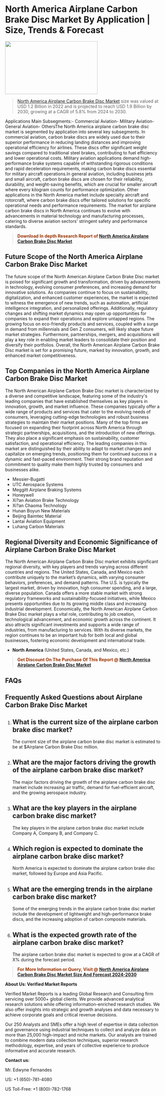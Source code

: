 <p><h1>North America Airplane Carbon Brake Disc Market By Application | Size, Trends & Forecast</h1><p><img class="aligncenter size-medium wp-image-105565" src="https://ffe5etoiles.com/wp-content/uploads/2025/01/MST7-300x171.png" alt="" width="300" height="171" /></p><blockquote><p><a href="https://www.verifiedmarketreports.com/download-sample/?rid=42312&utm_source=Github-NA&utm_medium=384" target="_blank">North America Airplane Carbon Brake Disc Market</a> size was valued at USD 1.2 Billion in 2022 and is projected to reach USD 1.9 Billion by 2030, growing at a CAGR of 5.8% from 2024 to 2030.</p></blockquote>Applications Main Subsegments:- Commercial Aviation- Military Aviation- General Aviation- OthersThe North America airplane carbon brake disc market is segmented by application into several key subsegments. In commercial aviation, carbon brake discs are widely used due to their superior performance in reducing landing distances and improving operational efficiency for airlines. These discs offer significant weight savings compared to traditional steel brakes, contributing to fuel efficiency and lower operational costs. Military aviation applications demand high-performance brake systems capable of withstanding rigorous conditions and rapid deceleration requirements, making carbon brake discs essential for military aircraft operations.In general aviation, including business jets and small aircraft, carbon brake discs are chosen for their reliability, durability, and weight-saving benefits, which are crucial for smaller aircraft where every kilogram counts for performance optimization. Other applications in the North America market include specialty aircraft and rotorcraft, where carbon brake discs offer tailored solutions for specific operational needs and performance requirements. The market for airplane carbon brake discs in North America continues to evolve with advancements in material technology and manufacturing processes, catering to diverse aviation sectors' stringent safety and performance standards.</p><blockquote><p><span style="color: #993300;"><strong>Download In depth Research Report of <a href="https://www.verifiedmarketreports.com/download-sample/?rid=42312&utm_source=Github-NA&utm_medium=384">North America Airplane Carbon Brake Disc Market</a></strong></span></p></blockquote><h2>Future Scope of the North America Airplane Carbon Brake Disc Market</h2><p>The future scope of the North American Airplane Carbon Brake Disc market is poised for significant growth and transformation, driven by advancements in technology, evolving consumer preferences, and increasing demand for innovative solutions. As companies continue to focus on sustainability, digitalization, and enhanced customer experiences, the market is expected to witness the emergence of new trends, such as automation, artificial intelligence integration, and personalized offerings. Additionally, regulatory changes and shifting market dynamics may open up opportunities for companies to expand their operations and explore untapped regions. The growing focus on eco-friendly products and services, coupled with a surge in demand from millennials and Gen Z consumers, will likely shape future market strategies. Furthermore, partnerships, mergers, and acquisitions will play a key role in enabling market leaders to consolidate their position and diversify their portfolios. Overall, the North American Airplane Carbon Brake Disc market is set for a promising future, marked by innovation, growth, and enhanced market competitiveness.</p><h2>Top Companies in the North America Airplane Carbon Brake Disc Market</h2><p>The North American Airplane Carbon Brake Disc market is characterized by a diverse and competitive landscape, featuring some of the industry's leading companies that have established themselves as key players in innovation, growth, and market influence. These companies typically offer a wide range of products and services that cater to the evolving needs of consumers, leveraging cutting-edge technologies and robust business strategies to maintain their market positions. Many of the top firms are focused on expanding their footprint across North America through strategic partnerships, acquisitions, and the introduction of new offerings. They also place a significant emphasis on sustainability, customer satisfaction, and operational efficiency. The leading companies in this market are distinguished by their ability to adapt to market changes and capitalize on emerging trends, positioning them for continued success in a dynamic and fast-paced environment. Their strong brand reputation and commitment to quality make them highly trusted by consumers and businesses alike.</p><p><ul><li>Messier-Bugatti </li><li> UTC Aerospace Systems </li><li> Meggitt Airplane Braking Systems </li><li> Honeywell </li><li> Xi?an Aviation Brake Technology </li><li> Xi?an Chaoma Technology </li><li> Hunan Boyun New Materials </li><li> Beijing Baimtec Material </li><li> Lantai Aviation Equipment </li><li> Luhang Carbon Materials</li></ul></p><h2>Regional Diversity and Economic Significance of Airplane Carbon Brake Disc Market</h2><p>The North American Airplane Carbon Brake Disc market exhibits significant regional diversity, with key players and trends varying across different countries and regions. The United States, Canada, and Mexico each contribute uniquely to the market’s dynamics, with varying consumer behaviors, preferences, and demand patterns. The U.S. is typically the largest market, driven by innovation, high consumer spending, and a large, diverse population. Canada offers a more stable market with strong regulatory frameworks and sustainability-focused initiatives, while Mexico presents opportunities due to its growing middle class and increasing industrial development. Economically, the North American Airplane Carbon Brake Disc market plays a vital role, contributing to job creation, technological advancement, and economic growth across the continent. It also attracts significant investments and supports a wide range of industries, from manufacturing to services. With its diverse markets, the region continues to be an important hub for both local and global businesses, fostering economic development and international trade.</p><ul> <li><strong>North America</strong> (United States, Canada, and Mexico, etc.)</li></ul><blockquote><p><span style="color: #993300;"><strong>Get Discount On The Purchase Of This Report @ <a href="https://www.verifiedmarketreports.com/ask-for-discount/?rid=42312&utm_source=Github-NA&utm_medium=384">North America Airplane Carbon Brake Disc Market</a></strong></span></p></blockquote><h2>FAQs</h2><p> <h2>Frequently Asked Questions about Airplane Carbon Brake Disc Market</h1> <ol> <li> <h2>What is the current size of the airplane carbon brake disc market?</div><div></h2> <p>The current size of the airplane carbon brake disc market is estimated to be at $Airplane Carbon Brake Disc million.</p> </li> <li> <h2>What are the major factors driving the growth of the airplane carbon brake disc market?</div><div></h2> <p>The major factors driving the growth of the airplane carbon brake disc market include increasing air traffic, demand for fuel-efficient aircraft, and the growing aerospace industry.</p> </li> <li> <h2>What are the key players in the airplane carbon brake disc market?</div><div></h2> <p>The key players in the airplane carbon brake disc market include Company A, Company B, and Company C.</p> </li> <li> <h2>Which region is expected to dominate the airplane carbon brake disc market?</div><div></h2> <p>North America is expected to dominate the airplane carbon brake disc market, followed by Europe and Asia Pacific.</p> </li> <li> <h2>What are the emerging trends in the airplane carbon brake disc market?</div><div></h2> <p>Some of the emerging trends in the airplane carbon brake disc market include the development of lightweight and high-performance brake discs, and the increasing adoption of carbon composite materials.</p> </li> <li> <h2>What is the expected growth rate of the airplane carbon brake disc market?</div><div></h2> <p>The airplane carbon brake disc market is expected to grow at a CAGR of X% during the forecast period.</p> </li> </ol></body></html></p><blockquote><p><span style="color: #993300;"><strong>For More Information or Query, Visit @ <a href="https://www.verifiedmarketreports.com/product/global-airplane-carbon-brake-disc-market-2019-by-manufacturers-regions-type-and-application-forecast-to-2024/">North America Airplane Carbon Brake Disc Market Size And Forecast 2024-2030</a></strong></span></p></blockquote><p><strong>About Us: Verified Market Reports</strong></p><p>Verified Market Reports is a leading Global Research and Consulting firm servicing over 5000+ global clients. We provide advanced analytical research solutions while offering information-enriched research studies. We also offer insights into strategic and growth analyses and data necessary to achieve corporate goals and critical revenue decisions.</p><p>Our 250 Analysts and SMEs offer a high level of expertise in data collection and governance using industrial techniques to collect and analyze data on more than 25,000 high-impact and niche markets. Our analysts are trained to combine modern data collection techniques, superior research methodology, expertise, and years of collective experience to produce informative and accurate research.</p><p><strong>Contact us:</strong></p><p>Mr. Edwyne Fernandes</p><p>US: +1 (650)-781-4080</p><p>US Toll-Free: +1 (800)-782-1768</p>
